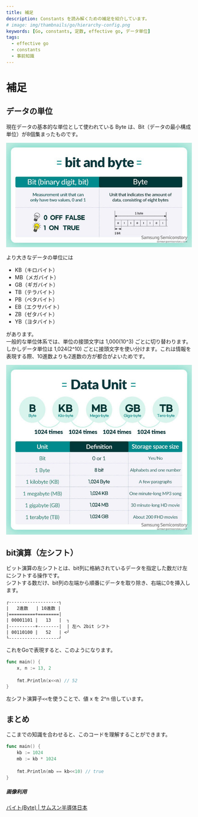 ```yaml
---
title: 補足
description: Constants を読み解くための補足を紹介しています。
# image: img/thambnails/go/hierarchy-config.png
keywords: [Go, constants, 定数, effective go, データ単位]
tags:
  - effective go
  - constants
  - 事前知識
---
```


# 補足

## データの単位

現在データの基本的な単位として使われている Byte は、Bit（データの最小構成単位）が8個集まったものです。  

![bit and byte](./assets/bit-and-byte.jpeg)

より大きなデータの単位には

- KB（キロバイト）
- MB（メガバイト）
- GB（ギガバイト）
- TB（テラバイト）
- PB（ペタバイト）
- EB（エクサバイト）
- ZB（ゼタバイト）
- YB（ヨタバイト）

があります。  
一般的な単位体系では、単位の接頭文字は 1,000(10^3) ごとに切り替わります。
しかしデータ単位は 1,024(2^10) ごとに接頭文字を使い分けます。これは情報を表現する際、10進数よりも2進数の方が都合がよいためです。

![data unit](./assets/data-unit.jpeg)

## bit演算（左シフト）

ビット演算の左シフトとは、bit列に格納されているデータを指定した数だけ左にシフトする操作です。  
シフトする数だけ、bit列の左端から順番にデータを取り除き、右端に0を挿入します。  

```
┌-------------------┐
|   2進数   | 10進数 |
|==========+========|
| 00001101 |   13   |  ┐
|----------+--------|  | 左へ 2bit シフト
| 00110100 |   52   | <┘
└-------------------┘
```

これをGoで表現すると、このようになります。

```go
func main() {
    x, n := 13, 2

    fmt.Println(x<<n) // 52
}
```

左シフト演算子`<<`を使うことで、値 x を 2^n 倍しています。

## まとめ

ここまでの知識を合わせると、このコードを理解することができます。

```go
func main() {
    kb := 1024
    mb := kb * 1024

    fmt.Println(mb == kb<<10) // true
}
```

##### 画像利用
[バイト(Byte) | サムスン半導体日本](https://semiconductor.samsung.com/jp/support/tools-resources/dictionary/bits-and-bytes-units-of-data/)